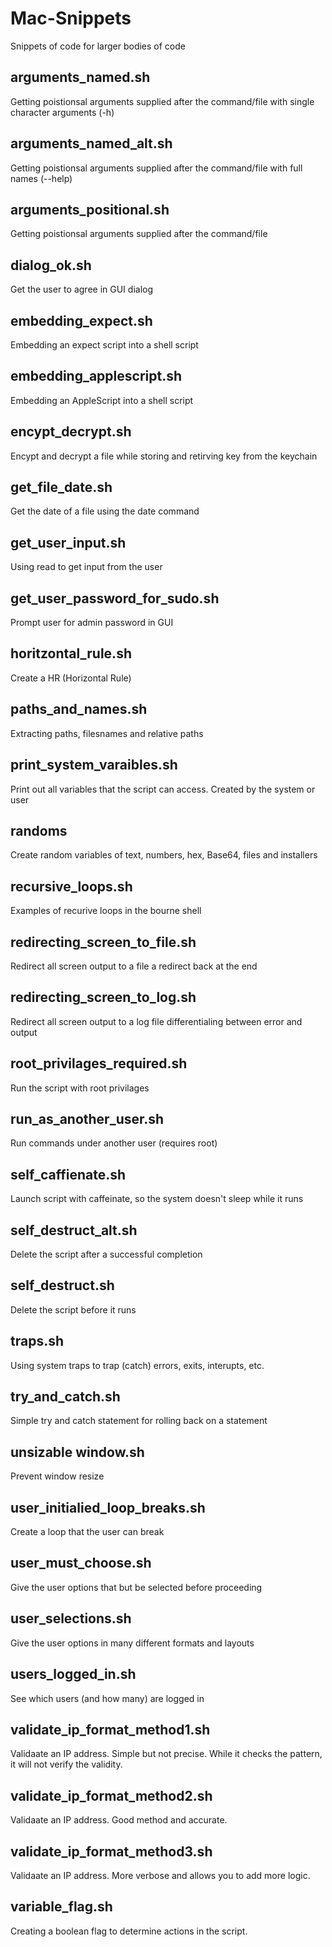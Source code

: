 # Mac-Snippets
Snippets of code for larger bodies of code

## arguments_named.sh
Getting poistionsal arguments supplied after the command/file with single character arguments (-h)
## arguments_named_alt.sh
Getting poistionsal arguments supplied after the command/file with full names (--help)
## arguments_positional.sh
Getting poistionsal arguments supplied after the command/file
## dialog_ok.sh
Get the user to agree in GUI dialog
## embedding_expect.sh
Embedding an expect script into a shell script
## embedding_applescript.sh
Embedding an AppleScript into a shell script
## encypt_decrypt.sh
Encypt and decrypt a file while storing and retirving key from the keychain
## get_file_date.sh
Get the date of a file using the date command
## get_user_input.sh
Using read to get input from the user
## get_user_password_for_sudo.sh
Prompt user for admin password in GUI
## horitzontal_rule.sh
Create a HR (Horizontal Rule)
## paths_and_names.sh
Extracting paths, filesnames and relative paths
## print_system_varaibles.sh
Print out all variables that the script can access.  Created by the system or user
## randoms
Create random variables of text, numbers, hex, Base64, files and installers
## recursive_loops.sh
Examples of recurive loops in the bourne shell
## redirecting_screen_to_file.sh
Redirect all screen output to a file a redirect back at the end
## redirecting_screen_to_log.sh
Redirect all screen output to a log file differentialing between error and output
## root_privilages_required.sh
Run the script with root privilages
## run_as_another_user.sh
Run commands under another user (requires root)
## self_caffienate.sh
Launch script with caffeinate, so the system doesn't sleep while it runs
## self_destruct_alt.sh
Delete the script after a successful completion
## self_destruct.sh
Delete the script before it runs
## traps.sh
Using system traps to trap (catch) errors, exits, interupts, etc.
## try_and_catch.sh
Simple try and catch statement for rolling back on a statement
## unsizable window.sh
Prevent window resize
## user_initialied_loop_breaks.sh
Create a loop that the user can break
## user_must_choose.sh
Give the user options that but be selected before proceeding
## user_selections.sh
Give the user options in many different formats and layouts
## users_logged_in.sh
See which users (and how many) are logged in
## validate_ip_format_method1.sh
Validaate an IP address.  Simple but not precise.  While it checks the pattern, it will not verify the validity.
## validate_ip_format_method2.sh
Validaate an IP address. Good method and accurate.
## validate_ip_format_method3.sh
Validaate an IP address. More verbose and allows you to add more logic.
## variable_flag.sh
Creating a boolean flag to determine actions in the script.
